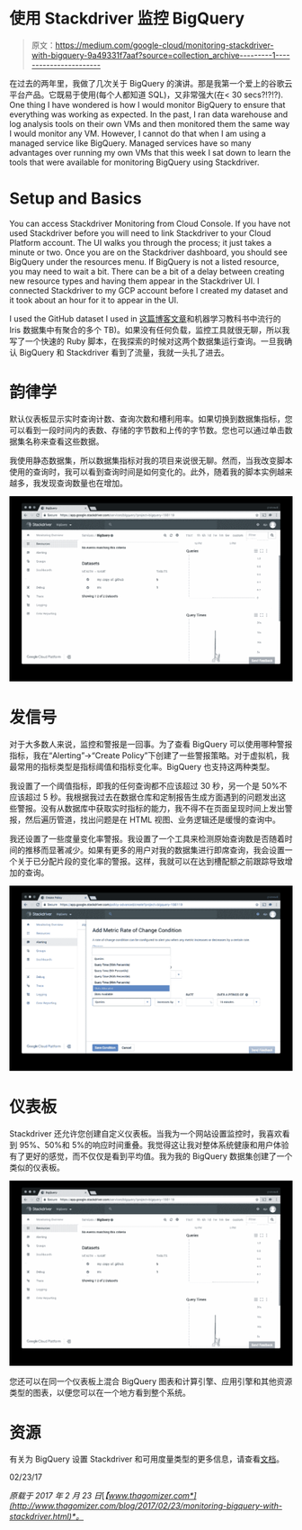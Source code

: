 # 使用 Stackdriver 监控 BigQuery

> 原文：<https://medium.com/google-cloud/monitoring-stackdriver-with-bigquery-9a49331f7aaf?source=collection_archive---------1----------------------->

在过去的两年里，我做了几次关于 BigQuery 的演讲。那是我第一个爱上的谷歌云平台产品。它既易于使用(每个人都知道 SQL)，又非常强大(在< 30 secs?!?!?). One thing I have wondered is how I would monitor BigQuery to ensure that everything was working as expected. In the past, I ran data warehouse and log analysis tools on their own VMs and then monitored them the same way I would monitor any VM. However, I cannot do that when I am using a managed service like BigQuery. Managed services have so many advantages over running my own VMs that this week I sat down to learn the tools that were available for monitoring BigQuery using Stackdriver.

# Setup and Basics

You can access Stackdriver Monitoring from Cloud Console. If you have not used Stackdriver before you will need to link Stackdriver to your Cloud Platform account. The UI walks you through the process; it just takes a minute or two. Once you are on the Stackdriver dashboard, you should see BigQuery under the resources menu. If BigQuery is not a listed resource, you may need to wait a bit. There can be a bit of a delay between creating new resource types and having them appear in the Stackdriver UI. I connected Stackdriver to my GCP account before I created my dataset and it took about an hour for it to appear in the UI.

I used the GitHub dataset I used in [这篇博客文章](http://www.thagomizer.com/blog/2016/07/13/ruby-meets-bigquery-part-one.html)和机器学习教科书中流行的 Iris 数据集中有聚合的多个 TB)。如果没有任何负载，监控工具就很无聊，所以我写了一个快速的 Ruby 脚本，在我探索的时候对这两个数据集运行查询。一旦我确认 BigQuery 和 Stackdriver 看到了流量，我就一头扎了进去。

# 韵律学

默认仪表板显示实时查询计数、查询次数和槽利用率。如果切换到数据集指标，您可以看到一段时间内的表数、存储的字节数和上传的字节数。您也可以通过单击数据集名称来查看这些数据。

我使用静态数据集，所以数据集指标对我的项目来说很无聊。然而，当我改变脚本使用的查询时，我可以看到查询时间是如何变化的。此外，随着我的脚本实例越来越多，我发现查询数量也在增加。

![](img/4f569bc383f71babac5e44695d04db32.png)

# 发信号

对于大多数人来说，监控和警报是一回事。为了查看 BigQuery 可以使用哪种警报指标，我在“Alerting”->“Create Policy”下创建了一些警报策略。对于虚拟机，我最常用的指标类型是指标阈值和指标变化率。BigQuery 也支持这两种类型。

我设置了一个阈值指标，即我的任何查询都不应该超过 30 秒，另一个是 50%不应该超过 5 秒。我根据我过去在数据仓库和定制报告生成方面遇到的问题发出这些警报。没有从数据库中获取实时指标的能力，我不得不在页面呈现时间上发出警报，然后遍历管道，找出问题是在 HTML 视图、业务逻辑还是缓慢的查询中。

我还设置了一些度量变化率警报。我设置了一个工具来检测原始查询数是否随着时间的推移而显著减少。如果有更多的用户对我的数据集进行即席查询，我会设置一个关于已分配片段的变化率的警报。这样，我就可以在达到槽配额之前跟踪导致增加的查询。

![](img/10c77d5daa61d885046d1b22f019adca.png)

# 仪表板

Stackdriver 还允许您创建自定义仪表板。当我为一个网站设置监控时，我喜欢看到 95%、50%和 5%的响应时间重叠。我觉得这让我对整体系统健康和用户体验有了更好的感觉，而不仅仅是看到平均值。我为我的 BigQuery 数据集创建了一个类似的仪表板。

![](img/f80cd44cb913d4ff75d97fd84a7b070b.png)

您还可以在同一个仪表板上混合 BigQuery 图表和计算引擎、应用引擎和其他资源类型的图表，以便您可以在一个地方看到整个系统。

# 资源

有关为 BigQuery 设置 Stackdriver 和可用度量类型的更多信息，请查看[文档](https://cloud.google.com/bigquery/docs/monitoring)。

02/23/17

*原载于 2017 年 2 月 23 日*[*【www.thagomizer.com*](http://www.thagomizer.com/blog/2017/02/23/monitoring-bigquery-with-stackdriver.html)*。*